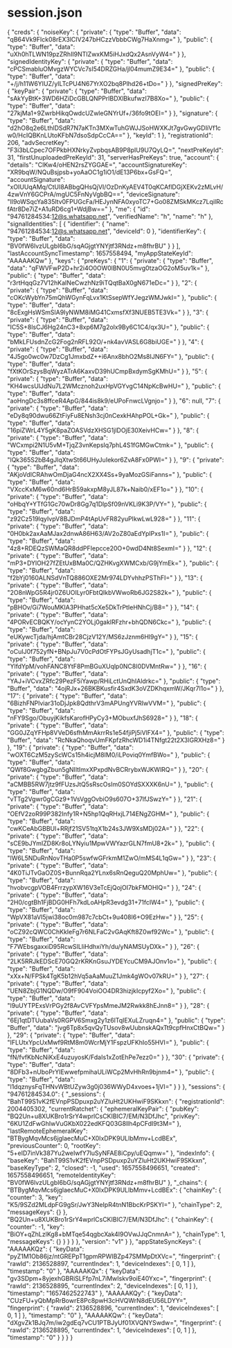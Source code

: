 # session.json
{   "creds": {     "noiseKey": {       "private": {         "type": "Buffer",         "data": "qB64Vk9Flck08rEX3lCIV247bHCzzVbbbCWg7HaXnmg="       },       "public": {         "type": "Buffer",         "data": "uXh0hTLWN19pzZRhIl9NTIZwxKM5iHJxdQx2AsnVyW4="       }     },     "signedIdentityKey": {       "private": {         "type": "Buffer",         "data": "cPCSmabluOMvgzWYCVc7sI54DRZGHa/jl04mumZ9E34="       },       "public": {         "type": "Buffer",         "data": "+/j/h11W6YIUZ/yILTcPU4N67YrXO2bq8Plhd26+tDo="       }     },     "signedPreKey": {       "keyPair": {         "private": {           "type": "Buffer",           "data": "sAkYyBtK+3WD6HZiDcGBLQNPPrIBDXlBkufwzI7B8Xo="         },         "public": {           "type": "Buffer",           "data": "27kjMa1+9ZwrbHikqOwdcUZwleGNYrUf+/36fo9tOEI="         }       },       "signature": {         "type": "Buffer",         "data": "d2hO8q2e6LthlDSdR7N7aKTn3MXwTuhGWJJSoHWXKJt7gvGwyGDIiVf1cw0/HcIQBKnLUtoKFbN7dsoSdpCcCA=="       },       "keyId": 1     },     "registrationId": 206,     "advSecretKey": "F3i3bLCpec7OFPkbHXNrkyZvpbqsAB9P8pIU9U7QyLQ=",     "nextPreKeyId": 31,     "firstUnuploadedPreKeyId": 31,     "serverHasPreKeys": true,     "account": {       "details": "CIKw4/oHEN2rsZYGGAE=",       "accountSignatureKey": "XR9bqW/NQuBsjpsb+yoAaOC1g1iO1/dE13P6bx+GsFQ=",       "accountSignature": "xOIUUqAMq/CtUI8ABbgQHsQjVI/OzDnKyAEV4T0qKCAflDGjXEKv2zMLvH/4zwVnY6GCPrA/mgUC5FnNyVgbBQ==",       "deviceSignature": "Il9oWSqcYa835ltv0FPUGcFa/HEJynNFA0xyoTC7+Go08ZMSkMKcz7LqilRcfAtr8De7iZ+A1uRD6cg1+WdjBw=="     },     "me": {       "id": "94761284534:12@s.whatsapp.net",       "verifiedName": "h",       "name": "h"     },     "signalIdentities": [       {         "identifier": {           "name": "94761284534:12@s.whatsapp.net",           "deviceId": 0         },         "identifierKey": {           "type": "Buffer",           "data": "BV0fW6lvzULgbI6bG/sqAGjgtYNYjtf3RNdz+m8fhrBU"         }       }     ],     "lastAccountSyncTimestamp": 1657558494,     "myAppStateKeyId": "AAAAAKQw"   },   "keys": {     "preKeys": {       "1": {         "private": {           "type": "Buffer",           "data": "qFWVFwP2D+hr2i4O0OW0lBN0U5mvg0tzaOG2oM5uv1k="         },         "public": {           "type": "Buffer",           "data": "r3rtHqqGz7V12hKaINeCwzhNz9iTQqtBaX0gN671eDc="         }       },       "2": {         "private": {           "type": "Buffer",           "data": "cOKcWybYn75mQhWGynFqLvx1KtSsepWfYJegzWMJwkI="         },         "public": {           "type": "Buffer",           "data": "8cExgHsWSmSlA9IyNWM8iMG41CxmsfXf3NUEB5TE3Vk="         }       },       "3": {         "private": {           "type": "Buffer",           "data": "IC5S+8lsCJ6Hg24nC3+8xp6M7g2olx9By6C1C4/qx3U="         },         "public": {           "type": "Buffer",           "data": "bMkLFUsdnZcG2Fog2nRFL92O/+nk4avVASL6G8biUGE="         }       },       "4": {         "private": {           "type": "Buffer",           "data": "4J5go0wc0w7DzCg1JmxbdZ++i6Anx8bhO2Ms8IJN6FY="         },         "public": {           "type": "Buffer",           "data": "fXtKOrSzysBqWyzATrA6KaxvD39hUCmpBxdymSgKMhU="         }       },       "5": {         "private": {           "type": "Buffer",           "data": "KH4wcsUlJdNu7L2WMcznoh2uxHpVGYvgC14NpKcBwHU="         },         "public": {           "type": "Buffer",           "data": "aoHngDc3s8ffceR4ApG/844is8k9/eUPoFnwcLVgnjo="         }       },       "6": null,       "7": {         "private": {           "type": "Buffer",           "data": "eDy8q90dwu66ZtFiyFu8ENsh3cj0nCexkHAhpPOL+Gk="         },         "public": {           "type": "Buffer",           "data": "16piZWrL4Y5gK8paZOASVdzXHSG1jlDOjE30XeivHCw="         }       },       "8": {         "private": {           "type": "Buffer",           "data": "WCxmpi2N1U5vM+TjqZ3vnKepsIq7phL4S1fGMGwCtmk="         },         "public": {           "type": "Buffer",           "data": "lQk365S2bB4gJlqXtwSt66UHyJuIekor6ZvA8Fx0PWI="         }       },       "9": {         "private": {           "type": "Buffer",           "data": "AKjoVdICRAhwOmDjaG4ncX2XX4Ss+9yaMozGSiFanns="         },         "public": {           "type": "Buffer",           "data": "VXccKxM6w60nd6HrB59akxpM8yJL87k+Naib0/xEF1o="         }       },       "10": {         "private": {           "type": "Buffer",           "data": "oHbqY+YTfG1Gc70wDr8Gg7q1DlpSf09nVKLi9K3P/VY="         },         "public": {           "type": "Buffer",           "data": "z92Cz519lqyIvpV8BJDmP4tApUvFR82yuPIkwLwL928="         }       },       "11": {         "private": {           "type": "Buffer",           "data": "0H0bk2axAaMJax2dnwA86H63/AV2oZ80aEdYplPxs1I="         },         "public": {           "type": "Buffer",           "data": "4z8+RDEQzSWMaQR8ddPFIepcce20O+0wdD4Nt8SexmI="         }       },       "12": {         "private": {           "type": "Buffer",           "data": "mP3+DYlOH27fZEtUxBMa0C/QZHKvgXWMCxb/G9jYmEk="         },         "public": {           "type": "Buffer",           "data": "f2bYj0160ALNSdVnTQ886OXE2Mr974LDYvhhzPSThFI="         }       },       "13": {         "private": {           "type": "Buffer",           "data": "2O8nWpG5R4jr0Z6UOILyr0FbtQIkbVWwoRb6JG2S82k="         },         "public": {           "type": "Buffer",           "data": "pBHOv/Gi7WouMKIA3PHhat5cXe5DkTrPtIeHNhCj/B8="         }       },       "14": {         "private": {           "type": "Buffer",           "data": "4PORvECBQKY/ocYynC2YOLj0gaklRFzhr+bhQDN6Ckc="         },         "public": {           "type": "Buffer",           "data": "eUKywcTjda/hjAmtCBr28CjzV12Y/MS6zJznm6Hl9gY="         }       },       "15": {         "private": {           "type": "Buffer",           "data": "oCuIJ0f752yfN+BNpJu7V0cPdOtFYPsJGyUsadhjT1c="         },         "public": {           "type": "Buffer",           "data": "YlfdYpM/vohFANC8YtF8PmBGuXUqlp0NC8I0DVMntRw="         }       },       "16": {         "private": {           "type": "Buffer",           "data": "YAJ+iVCvxZRfc29PezF5iYawp/RHiLctUnQhIAldrkc="         },         "public": {           "type": "Buffer",           "data": "4ojRJx+26BKBKusfir4SxdK3oVZDKhqxmW/JKqr7l1o="         }       },       "17": {         "private": {           "type": "Buffer",           "data": "6BizhFNPlviar31oDjJpk8QdthrV3mAPUngYVRIwVVM="         },         "public": {           "type": "Buffer",           "data": "nFY9Sgo/ObuyjKikfsKarofHPyCy3+MObuxfJhS6928="         }       },       "18": {         "private": {           "type": "Buffer",           "data": "GG0JZqYFHp8VVeD6sfhMmAkrrRs1e54fjiPj5iVlFX4="         },         "public": {           "type": "Buffer",           "data": "RcNkaQhoqvUmFKpfzRhcWD1i4TNfgt22t2X3IGRXHz8="         }       },       "19": {         "private": {           "type": "Buffer",           "data": "wOXT6CzM5zyScWCs15h4icjM8IM0/iLPoviq0YmfBWo="         },         "public": {           "type": "Buffer",           "data": "QWf8GwgbgZbun5gNIltImxXPxpdNvBCRrybxWJKWlRQ="         }       },       "20": {         "private": {           "type": "Buffer",           "data": "aCMBB5RW7jtz9fFUzsJtQ5sRscOsIm0SOYdSXXXK6nU="         },         "public": {           "type": "Buffer",           "data": "vTTg2Vgwr0gCGz9+1VsVggOvbiO9s607O+37lfJSwzY="         }       },       "21": {         "private": {           "type": "Buffer",           "data": "OEfV2zoR99P382Infy1R+N5hp1QqRHxjL714ENgZGHM="         },         "public": {           "type": "Buffer",           "data": "cwKCeAbGBBUl+RRjf21SV51tqX1b24s3JW9XsMDj02A="         }       },       "22": {         "private": {           "type": "Buffer",           "data": "sCE9bJYmIZD8Kr8oLYNyiu1MpwVWYazrGLN7fmU8+2k="         },         "public": {           "type": "Buffer",           "data": "lW6L5NDuRnNovTHa0P5swfwGFrkmM1ZwO/mMS4L1qGw="         }       },       "23": {         "private": {           "type": "Buffer",           "data": "4K0TiJTvGaOZ0S+BunnRqa2YLnx6sRnQeguQ20MphUw="         },         "public": {           "type": "Buffer",           "data": "hvobvcgpVOB4FrrzypXW16V3eTcEjQojOI7bkFMOHlQ="         }       },       "24": {         "private": {           "type": "Buffer",           "data": "2H0/cgtBh1FjBDG0HFh7kdLoAHpR3evdg31+71fcIW4="         },         "public": {           "type": "Buffer",           "data": "WpVX81aVI5jwi38oc0m987c7cbCt+9u408l6+O9EzHw="         }       },       "25": {         "private": {           "type": "Buffer",           "data": "oCZ92cQWC0ChKkIeFg7r6NLFaC2vGAqKft8Z0wf92Wc="         },         "public": {           "type": "Buffer",           "data": "F7WEbsgaxxiD95RcwSILliHdhxiYh/du/yNAMSUyDXk="         }       },       "26": {         "private": {           "type": "Buffer",           "data": "2LK5RRJkEDScE70GQ2rKRKnGsuJYDEYcuCM9AJOnv1o="         },         "public": {           "type": "Buffer",           "data": "xXx+N/FPSk4TgK5b12hVq5aAaMuuZ1Jmk4gWOv07kRU="         }       },       "27": {         "private": {           "type": "Buffer",           "data": "UEN8ZbjG1NQDw/O9fF904VoiOO4DR3hizjkIcpyf2Xo="         },         "public": {           "type": "Buffer",           "data": "l9uUYTPExsVrPGy2f8AvCVFYpsMmeJM2Rwkk8hEJnn8="         }       },       "28": {         "private": {           "type": "Buffer",           "data": "6Ej1qtDTUubaVs0RGPV6Smxg2y1z6lTqIEXuLZruqn4="         },         "public": {           "type": "Buffer",           "data": "jvg6Tp8x5qvQyTUsov8wUubnskAQxTt9cpfHnxCtBQw="         }       },       "29": {         "private": {           "type": "Buffer",           "data": "IFLUtxYpcUxMwf9RtM8m0WcrMjY1FspzUFKhIo55HVI="         },         "public": {           "type": "Buffer",           "data": "fN/fvfKbNcNiKxE4uzuyosK/FdaIs1xZotEhPe7ezz0="         }       },       "30": {         "private": {           "type": "Buffer",           "data": "8DFb3+nUboPrYIEwwefpmihaULiWCp2MvHhRn9bjnm4="         },         "public": {           "type": "Buffer",           "data": "l1dqznysFqTHNvWBtUZyw3g0j036WWyD4xvoes+1jVI="         }       }     },     "sessions": {       "94761284534.0": {         "_sessions": {           "BahT99S1vK2fEVnpPSDpuxp2uYZluHt2UKHwiF9SKkxn": {             "registrationId": 2004405302,             "currentRatchet": {               "ephemeralKeyPair": {                 "pubKey": "BQ2Un+u8XUKBro1rSrY4wprlCsCKIBIC7/EM/N3DfJhc",                 "privKey": "6KU1ZdFwGhIwVuGKbX022edKFQ03G8llh4pCFdI9t3M="               },               "lastRemoteEphemeralKey": "BTBygMqvMcs6jglaecMuC+X0IxDPK9ULIbMmv+LcdBEx",               "previousCounter": 0,               "rootKey": "5+eID7inVk387Yu2weIwfY7luSyNFAE8iCpy/uEQqmw="             },             "indexInfo": {               "baseKey": "BahT99S1vK2fEVnpPSDpuxp2uYZluHt2UKHwiF9SKkxn",               "baseKeyType": 2,               "closed": -1,               "used": 1657558496651,               "created": 1657558496651,               "remoteIdentityKey": "BV0fW6lvzULgbI6bG/sqAGjgtYNYjtf3RNdz+m8fhrBU"             },             "_chains": {               "BTBygMqvMcs6jglaecMuC+X0IxDPK9ULIbMmv+LcdBEx": {                 "chainKey": {                   "counter": 3,                   "key": "K5/9SZd2MLdpFG9gSr/JwY3NeIpR4tnN1BbcKrPSKYI="                 },                 "chainType": 2,                 "messageKeys": {}               },               "BQ2Un+u8XUKBro1rSrY4wprlCsCKIBIC7/EM/N3DfJhc": {                 "chainKey": {                   "counter": -1,                   "key": "BiOY+qZhLzlKg8+bMTqe54qgbcXak4I9OVwJJqCnmnA="                 },                 "chainType": 1,                 "messageKeys": {}               }             }           }         },         "version": "v1"       }     },     "appStateSyncKeys": {       "AAAAAKQz": {         "keyData": "pyZ1M1Ob86jz/ntGREPpT1gpmRPWIBZp47SMMpDtXVc=",         "fingerprint": {           "rawId": 2136528897,           "currentIndex": 1,           "deviceIndexes": [             0,             1           ]         },         "timestamp": "0"       },       "AAAAAKQx": {         "keyData": "gv3SDpm+8yjexhGBRiSLFfp7nL7iMwIskv9oiE40Yxc=",         "fingerprint": {           "rawId": 2136528895,           "currentIndex": 2,           "deviceIndexes": [             0,             1           ]         },         "timestamp": "1657462522743"       },       "AAAAAKQy": {         "keyData": "CUzFU+yQbMpRrBowrE8Pc8pwH3cHVQWrN8dEU56LDYY=",         "fingerprint": {           "rawId": 2136528896,           "currentIndex": 1,           "deviceIndexes": [             0,             1           ]         },         "timestamp": "0"       },       "AAAAAKQw": {         "keyData": "dXgvZk1BJq7m/iw2gdEq7vCU1PTBJyUf01XVQNYSwdw=",         "fingerprint": {           "rawId": 2136528895,           "currentIndex": 1,           "deviceIndexes": [             0,             1           ]         },         "timestamp": "0"       }     }   } }
